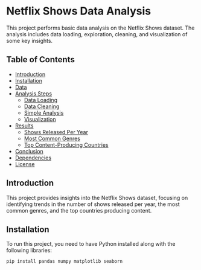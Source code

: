 # Netflix Shows Data Analysis

This project performs basic data analysis on the Netflix Shows dataset. The analysis includes data loading, exploration, cleaning, and visualization of some key insights.

## Table of Contents

- [Introduction](#introduction)
- [Installation](#installation)
- [Data](#data)
- [Analysis Steps](#analysis-steps)
  - [Data Loading](#data-loading)
  - [Data Cleaning](#data-cleaning)
  - [Simple Analysis](#simple-analysis)
  - [Visualization](#visualization)
- [Results](#results)
  - [Shows Released Per Year](#shows-released-per-year)
  - [Most Common Genres](#most-common-genres)
  - [Top Content-Producing Countries](#top-content-producing-countries)
- [Conclusion](#conclusion)
- [Dependencies](#dependencies)
- [License](#license)

## Introduction

This project provides insights into the Netflix Shows dataset, focusing on identifying trends in the number of shows released per year, the most common genres, and the top countries producing content.

## Installation

To run this project, you need to have Python installed along with the following libraries:

```bash
pip install pandas numpy matplotlib seaborn

